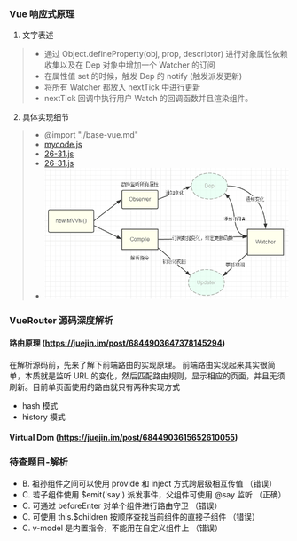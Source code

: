 ### Vue 响应式原理

1. 文字表述
> * 通过 Object.defineProperty(obj, prop, descriptor) 进行对象属性依赖收集以及在 Dep 对象中增加一个 Watcher 的订阅
> * 在属性值 set 的时候，触发 Dep 的 notify (触发派发更新)
> * 将所有 Watcher 都放入 nextTick 中进行更新
> * nextTick 回调中执行用户 Watch 的回调函数并且渲染组件。

2. 具体实现细节
> * @import "./base-vue.md"
> * [mycode.js](./read-vue-2.6.11/mycode.js)
> * [26-31.js](../DALIY-STUDY/202008/26-31.js)
> * [26-31.js](../DALIY-STUDY/202008/26-31.js)
> * ![MVVM的双向绑定](./MVVM-binding.png)

### VueRouter 源码深度解析

#### 路由原理 (https://juejin.im/post/6844903647378145294)
在解析源码前，先来了解下前端路由的实现原理。 前端路由实现起来其实很简单，本质就是监听 URL 的变化，然后匹配路由规则，显示相应的页面，并且无须刷新。目前单页面使用的路由就只有两种实现方式

* hash 模式
* history 模式

#### Virtual Dom (https://juejin.im/post/6844903615652610055)

### 待查题目-解析
  * B. 祖孙组件之间可以使用 provide 和 inject 方式跨层级相互传值 （错误）
  * C. 若子组件使用 $emit('say') 派发事件，父组件可使用 @say 监听 （正确）
  * C. 可通过 beforeEnter 对单个组件进行路由守卫 （错误）
  * C. 可使用 this.$children 按顺序查找当前组件的直接子组件 （错误）
  * C. v-model 是内置指令，不能用在自定义组件上 （错误）